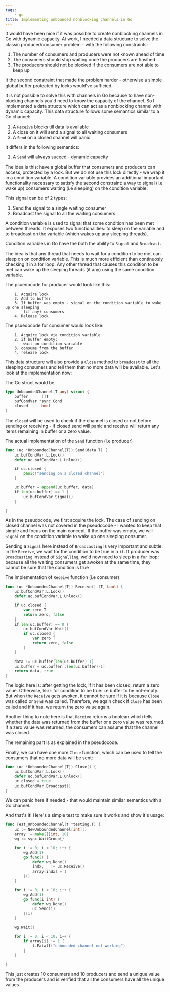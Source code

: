 ```yaml
--- 
tags: 
    - go 
title: Implementing unbounded nonblocking channels in Go 
--- 
```


It would have been nice if it was possible to create nonblocking channels in Go with dynamic capacity. At work, I needed a data structure to solve the classic producer/consumer problem - with the following constraints: 

  1. The number of consumers and producers were not known ahead of time
  2. The consumers should stop waiting once the producers are finsihed
  3. The producers should not be blocked if the consumers are not able to keep up 

It the second constraint that made the problem harder - otherwise a simple global buffer protected by locks would've sufficied. 

It is not possible to solve this with channels in Go because to have non-blocking channels you'd need to know the capacity of the channel. So I implemented a data structure which can act as a nonblocking channel with dynamic capacity. This data structure follows some semantics similar to a Go channel:

1. A `Receive` blocks till data is available
2. A close on it will send a signal to all waiting consumers
3. A `Send` on a closed channel will panic

It differs in the following semantics:

1. A `Send` will always suceed - dynamic capacity


The idea is this: have a global buffer that consumers and producers can access, protected by a lock. But we do not use this lock directly - we wrap it in a condition variable. A condition variable provides an additional important functionality necessary to satisfy the second constraint: a way to signal (i.e wake up) consumers waiting (i.e sleeping) on the condition variable.

This signal can be of 2 types:
1. Send the signal to a single waiting consumer
2. Broadcast the signal to all the waiting consumers

A condition variable is used to signal that some condition has been met between threads. It exposes two functionalities: to sleep on the variable and to broadcast on the variable (which wakes up any sleeping threads). 

Condition variables in Go have the both the ability to `Signal` and `Broadcast`.

The idea is that any thread that needs to wait for a condition to be met can sleep on on condition variable. This is much more efficient than continuosly checking it in a for loop. Any other thread that causes this condition to be met can wake up the sleeping threads (if any) using the same condition variable. 

The psuedocode for producer would look like this: 
    
```text
    1. Acquire lock
    2. Add to buffer
    3. If buffer was empty - signal on the condition variable to wake up one sleeping
        (if any) consumers
    4. Release lock
``` 

The psuedocode for consumer would look like: 
    
```text 
    1. Acquire lock via condition variable
    2. if buffer empty:
        wait on condition variable
    3. consume from the buffer
    4. release lock
``` 

This data structure will also provide a `Close` method to `broadcast` to all the sleeping consumers and tell them that no more data will be available. Let's look at the implementation now: 

The Go struct would be: 

```go
type UnboundedChannel[T any] struct {
	buffer      []T
	bufCondVar *sync.Cond
	closed      bool
}
```

The `closed` will be used to check if the channel is closed or not before sending or receiving -
if closed send will panic and receive will return any items remaining in buffer or a zero value.

The actual implementation of the `Send` function (i.e producer)
```go
func (uc *UnboundedChannel[T]) Send(data T) {
	uc.bufCondVar.L.Lock()
	defer uc.bufCondVar.L.Unlock()

	if uc.closed {
		panic("sending on a closed channel")
	}

	uc.buffer = append(uc.buffer, data)
	if len(uc.buffer) == 1 {
		uc.bufCondVar.Signal()
	}

}
```

As in the pseudocode, we first acquire the lock. The case of sending on closed channel was 
not covered in the pseudocode - I wanted to keep that simple and focus on the main concept.
If the buffer was empty, we will `Signal` on the condition variable to wake up one sleeping consumer.

Sending a `Signal` here instead of `Broadcasting` is very important and subtle: in the 
`Receive`, we wait for the condition to be true in a `if`. If producer was `Broadcasting`
instead of `Signalling`, we'd now need to sleep in a `for` loop: because all the waiting 
consumers get awoken at the same time, they cannot be sure that the condition is true

The implementation of `Receive` function (i.e consumer)
```go
func (uc *UnboundedChannel[T]) Receive() (T, bool) {
	uc.bufCondVar.L.Lock()
	defer uc.bufCondVar.L.Unlock()

	if uc.closed {
		var zero T
		return zero, false
	}
	if len(uc.buffer) == 0 {
		uc.bufCondVar.Wait()
		if uc.closed {
			var zero T
			return zero, false
		}
	}

	data := uc.buffer[len(uc.buffer)-1]
	uc.buffer = uc.buffer[:len(uc.buffer)-1]
	return data, true
}
```

The logic here is: after getting the lock, if it has been closed, return a zero value. 
Otherwise, `Wait` for condition to be true: i.e buffer to be not-empty. But when the 
`Receive` gets awoken, it cannot be sure if it is because `Close` was called or `Send` 
was called. Therefore, we again check if `Close` has been called and if it has, we return
the zero value again.

Another thing to note here is that `Receive` returns a boolean which tells whether the data
was returned from the buffer or a zero value was returned. If a zero value was returned, the 
consumers can assume that the channel was closed.

The remaining part is as explained in the pseudocode.

Finally, we can have one more `Close` function, which can be used to tell the consumers that
no more data will be sent:

```go
func (uc *UnboundedChannel[T]) Close() {
	uc.bufCondVar.L.Lock()
	defer uc.bufCondVar.L.Unlock()
	uc.closed = true
	uc.bufCondVar.Broadcast()
}
```

We can panic here if needed - that would maintain similar semantics with a Go channel. 

And that's it! Here's a simple test to make sure it works and show it's usage:

```go
func Test_UnboundedChannel(t *testing.T) {
	uc := NewUnboundedChannel[int]()
	array := make([]int, 10)
	wg := sync.WaitGroup{}

	for i := 0; i < 10; i++ {
		wg.Add(1)
		go func() {
			defer wg.Done()
			indx, _ := uc.Receive()
			array[indx] = 1
		}()
	}

	for i := 0; i < 10; i++ {
		wg.Add(1)
		go func(i int) {
			defer wg.Done()
			uc.Send(i)
		}(i)
	}

	wg.Wait()

	for i := 0; i < 10; i++ {
		if array[i] != 1 {
			t.Fatalf("unbounded channel not working")
		}
	}

}
```

This just creates 10 consumers and 10 producers and send a unique value from 
the producers and is verified that all the consumers have all the unique values.

